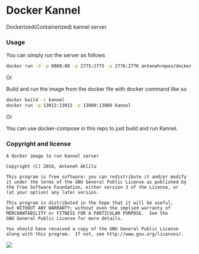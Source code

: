 # Docker Kannel
Dockerized(Containerized) kannel server

### Usage
You can simply run the server as follows

```bash
docker run -d -p 8088:88 -p 2775:2775 -p 2776:2776 antenehrepos/docker-smppsim
```

Or 

Build and run the image from the docker file with docker command like so
```bash
docker build -t kannel
docker run -p 13013:13013 -p 13000:13000 kannel
```

Or

You can use docker-compose in this repo to just build and run Kannel.

### Copyright and license
    A docker image to run Kannel server

    Copyright (C) 2016, Anteneh Aklilu

    This program is free software: you can redistribute it and/or modify
    it under the terms of the GNU General Public License as published by
    the Free Software Foundation, either version 3 of the License, or
    (at your option) any later version.

    This program is distributed in the hope that it will be useful,
    but WITHOUT ANY WARRANTY; without even the implied warranty of
    MERCHANTABILITY or FITNESS FOR A PARTICULAR PURPOSE.  See the
    GNU General Public License for more details.

    You should have received a copy of the GNU General Public License
    along with this program.  If not, see http://www.gnu.org/licenses/.

[![](https://images.microbadger.com/badges/image/antenehrepos/docker-kannel.svg)](https://microbadger.com/images/antenehrepos/docker-kannel "Get your own image badge on microbadger.com")

